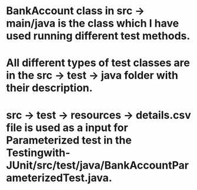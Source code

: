 # BankAccount class in src -> main/java is the class which I have used running different test methods.

# All different types of test classes are in the src -> test -> java folder with their description.

# src -> test -> resources -> details.csv file is used as a input for Parameterized test in the Testingwith-JUnit/src/test/java/BankAccountParameterizedTest.java.
